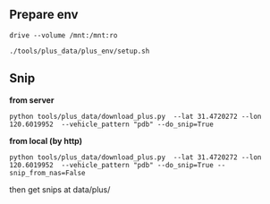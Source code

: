 
## Prepare env
```
drive --volume /mnt:/mnt:ro 
```
```
./tools/plus_data/plus_env/setup.sh
```
## Snip
**from server**
```
python tools/plus_data/download_plus.py  --lat 31.4720272 --lon 120.6019952  --vehicle_pattern "pdb" --do_snip=True
```
**from local (by http)**
```
python tools/plus_data/download_plus.py  --lat 31.4720272 --lon 120.6019952  --vehicle_pattern "pdb" --do_snip=True --snip_from_nas=False
```
then get snips at data/plus/

